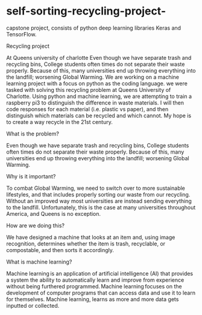 # self-sorting-recycling-project-
capstone project, consists of python deep learning libraries Keras and TensorFlow.

Recycling project 
 
At Queens university of charlotte Even though we have separate trash and recycling bins, College students often times do not separate their waste properly. Because of this, many universities end up throwing everything into the landfill; worsening Global Warming. We are working on a machine learning project with a focus on python as the coding language. we were tasked with solving this recycling problem at Queens University of Charlotte. Using python and machine learning, we are attempting to train a raspberry pi3 to distinguish the difference in waste materials. I will then code responses for each material (i.e. plastic vs paper), and then distinguish which materials can be recycled and which cannot. My hope is to create a way recycle in the 21st century. 
 
 
What is the problem? 
 
Even though we have separate trash and recycling bins, College students often times do not separate their waste properly. Because of this, many universities end up throwing everything into the landfill; worsening Global Warming. 
 
Why is it important? 
 
To combat Global Warming, we need to switch over to more sustainable lifestyles, and that includes properly sorting our waste from our recycling. Without an improved way most universities are instead sending everything to the landfill. Unfortunately, this is the case at many universities throughout America, and Queens is no exception. 
 
How are we doing this?  
 
We have designed a machine that looks at an item and, using image recognition, determines whether the item is trash, recyclable, or compostable, and then sorts it accordingly. 
 
What is machine learning? 
 
Machine learning is an application of artificial intelligence (AI) that provides a system the ability to automatically learn and improve from experience without being furthered programmed. Machine learning focuses on the development of computer programs that can access data and use it to learn for themselves. Machine learning, learns as more and more data gets inputted or collected. 

